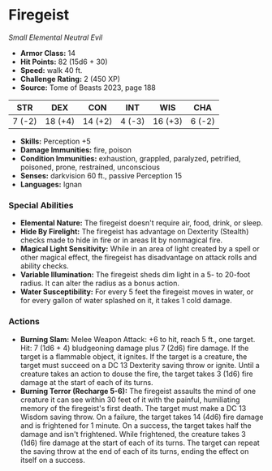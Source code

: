 # Firegeist

*Small* *Elemental* *Neutral Evil*

- **Armor Class:** 14
- **Hit Points:** 82 (15d6 + 30)
- **Speed:** walk 40 ft.
- **Challenge Rating:** 2 (450 XP)
- **Source:** Tome of Beasts 2023, page 188

| STR | DEX | CON | INT | WIS | CHA |
| --- | --- | --- | --- | --- | --- |
| 7 (-2) | 18 (+4) | 14 (+2) | 4 (-3) | 16 (+3) | 6 (-2) |

- **Skills:** Perception +5
- **Damage Immunities:** fire, poison
- **Condition Immunities:** exhaustion, grappled, paralyzed, petrified, poisoned, prone, restrained, unconscious
- **Senses:** darkvision 60 ft., passive Perception 15
- **Languages:** Ignan

### Special Abilities

- **Elemental Nature:** The firegeist doesn't require air, food, drink, or sleep.
- **Hide By Firelight:** The firegeist has advantage on Dexterity (Stealth) checks made to hide in fire or in areas lit by nonmagical fire.
- **Magical Light Sensitivity:** While in an area of light created by a spell or other magical effect, the firegeist has disadvantage on attack rolls and ability checks.
- **Variable Illumination:** The firegeist sheds dim light in a 5- to 20-foot radius. It can alter the radius as a bonus action.
- **Water Susceptibility:** For every 5 feet the firegeist moves in water, or for every gallon of water splashed on it, it takes 1 cold damage.

### Actions

- **Burning Slam:** Melee Weapon Attack: +6 to hit, reach 5 ft., one target. Hit: 7 (1d6 + 4) bludgeoning damage plus 7 (2d6) fire damage. If the target is a flammable object, it ignites. If the target is a creature, the target must succeed on a DC 13 Dexterity saving throw or ignite. Until a creature takes an action to douse the fire, the target takes 3 (1d6) fire damage at the start of each of its turns.
- **Burning Terror (Recharge 5-6):** The firegeist assaults the mind of one creature it can see within 30 feet of it with the painful, humiliating memory of the firegeist's first death. The target must make a DC 13 Wisdom saving throw. On a failure, the target takes 14 (4d6) fire damage and is frightened for 1 minute. On a success, the target takes half the damage and isn't frightened. While frightened, the creature takes 3 (1d6) fire damage at the start of each of its turns. The target can repeat the saving throw at the end of each of its turns, ending the effect on itself on a success.
